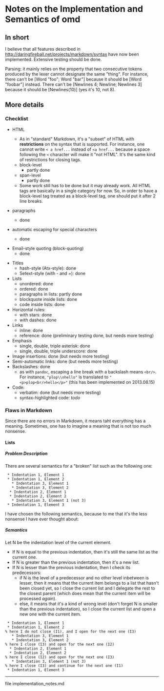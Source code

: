 # Notes on the Implementation and Semantics of omd

## In short

I believe that all features described in
<http://daringfireball.net/projects/markdown/syntax> have now been
implemented. Extensive testing should be done.


Parsing: it mainly relies on the property that two consecutive tokens
produced by the lexer cannot designate the same "thing". For instance,
there can't be [Word "foo"; Word "bar"] because it should be
[Word "foobar"] instead. There can't be [Newlines 4; Newline; Newlines 3] because it should be
[Newlines(10)]  (yes it's 10, not 8).


## More details


### Checklist
 * HTML
   * As in "standard" Markdown, it's a "subset" of HTML with **restrictions** on the syntax that is supported. For instance, one cannot write `< a href...` instead of `<a href...` because a space following the `<` character will make it "not HTML". It's the same kind of restrictions for closing tags.
   * block-level
     * partly done
   * span-level
     * partly done
   * Some work still has to be done but it may already work. All HTML tags are basically in a single category for now. So, in order to have a block-level tag treated as a block-level tag, one should put it after 2 line breaks.

 * paragraphs
   * done
 * automatic escaping for special characters
   * done
 - Email-style quoting  (block-quoting)
   * done
 * Titles
   * hash-style (Atx-style): done
   - Setext-style (with - and =): done
 * Lists
   * unordered: done
   * ordered: done
   * paragraphs in lists: partly done
   * blockquote inside lists: done
   * code inside lists: done
 * Horizontal rules:
   * with stars: done
   * with dashes: done
 * Links
   * inline: done
   * reference: done (preliminary testing done, but needs more testing)
 * Emphasis
   * single, double, triple asterisk: done
   * single, double, triple underscore: done
 * Image insertions: done (but needs more testing)
 * Semi-automatic links: done (but needs more testing)
 * Backslashes: done
   * as with `pandoc`, escaping a line break with a backslash means `<br/>`. For instance, `"plop\\nhello"` is translated to `"<p>plop<br/>hello</p>"` (this has been implemented on 2013.08.15)
 * Code:
   * verbatim: done (but needs more testing)
   * syntax-highlighted code: *todo*


### Flaws in Markdown

Since there are no errors in  Markdown, it means taht everything has a
meaning.  Sometimes, one has to imagine a meaning that is not too much
nonsense.


#### Lists

##### Problem Description
There are several semantics for a "broken" list such as the following one:
```
 * Indentation 1, Element 1
 * Indentation 1, Element 2
   * Indentation 3, Element 1
   * Indentation 3, Element 2
  * Indentation 2, Element 1
  * Indentation 2, Element 2
   * Indentation 3, Element 1 (not 3)
 * Indentation 1, Element 3
```

I have chosen the following semantics, because to me that it's the less nonsense I have ever thought about:

##### Semantics
Let N be the indentation level of the current element.
- If N is equal to the previous indentation, then it's still the same list as the current one.
- If N is greater than the previous indentation, then it's a new list.
- If N is lesser than the previous indentation, then I check its predecessors: 
  * if N is the level of a predecessor and no other level inbetween is lesser, then it means that the current item belongs to a list that hasn't been closed yet, so I close the current list and I delegate the rest to the closest parent (which does mean that the current item will be processed _again_).
  * else, it means that it's a kind of wrong level (don't forget N is smaller than the previous indentation), so I close the current list and open a new one with the current item.


```
 * Indentation 1, Element 1
 * Indentation 1, Element 2
% here I do not close (I1), and I open for the next one (I3)
   * Indentation 3, Element 1
   * Indentation 3, Element 2
% here I close (I3) and open for the next one (I2)
  * Indentation 2, Element 1
  * Indentation 2, Element 2
% here I close (I2) and open for the next one (I3)
   * Indentation 3, Element 1 (not 3)
% here I close (I3) and continue for the next one (I1)
 * Indentation 1, Element 3
```


-----
file implementation_notes.md


